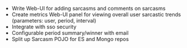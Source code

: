 - Write Web-UI for adding sarcasms and comments on sarcasms
- Create metrics Web-UI panel for viewing overall user sarcastic trends (parameters: user, period, interval)
- Integrate with sso security
- Configurable period summary/winner with email
- Split up Sarcasm POJO for ES and Mongo repos